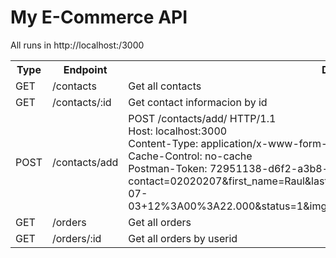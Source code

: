 # My E-Commerce API
<p>
All runs in http://localhost:/3000
</p>

<table>
<tr>
  <th>Type</th>
  <th>Endpoint</th>
  <th>Description</th>
</tr>
  <tr>
	  <td>GET</td>
	  <td>/contacts</td>
	  <td>Get all contacts</td>
  </tr>
  <tr>
  	<td>GET</td>
  	<td>/contacts/:id</td>
  	<td>Get contact informacion by id</td>
  </tr>
  <tr>
  	<td>POST</td>
  	<td>/contacts/add</td>
  	<td>
		POST /contacts/add/ HTTP/1.1<br>
		Host: localhost:3000<br>
		Content-Type: application/x-www-form-urlencoded<br>
		Cache-Control: no-cache<br>
		Postman-Token: 72951138-d6f2-a3b8-e482-228b4004bedb<br>
		contact=02020207&first_name=Raul&last_name=Rios&fb_id=683063063&start_date=2017-07-03+12%3A00%3A22.000&status=1&img_url=%23&addresses=%7B%7D&lists=%7B%7D</td>
  </tr>
  <tr>
  	<td>GET</td>
  	<td>/orders</td>
  	<td>Get all orders</td>
  </tr>
  <tr>
  	<td>GET</td>
  	<td>/orders/:id</td>
  	<td>Get all orders by userid</td>
  </tr>
  
</table>
